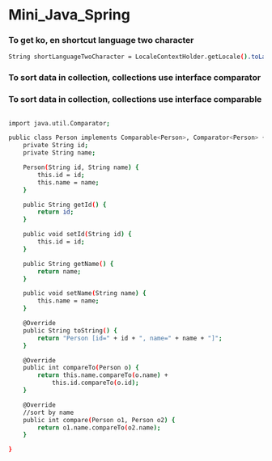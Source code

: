 # Mini_Java_Spring

### To get ko, en shortcut language two character

````sh
String shortLanguageTwoCharacter = LocaleContextHolder.getLocale().toLanguageTag();

````

### To sort data in collection, collections use interface comparator
### To sort data in collection, collections use interface comparable

````sh

import java.util.Comparator;

public class Person implements Comparable<Person>, Comparator<Person> {
	private String id;
	private String name;

	Person(String id, String name) {
		this.id = id;
		this.name = name;
	}

	public String getId() {
		return id;
	}

	public void setId(String id) {
		this.id = id;
	}

	public String getName() {
		return name;
	}

	public void setName(String name) {
		this.name = name;
	}

	@Override
	public String toString() {
		return "Person [id=" + id + ", name=" + name + "]";
	}

	@Override
	public int compareTo(Person o) {
		return this.name.compareTo(o.name) + 
			this.id.compareTo(o.id);
	}

	@Override
	//sort by name
	public int compare(Person o1, Person o2) {
		return o1.name.compareTo(o2.name);
	}

}


````
